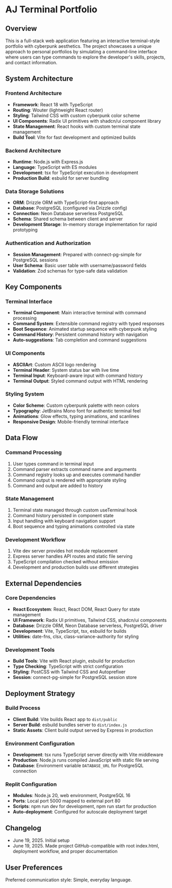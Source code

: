 # AJ Terminal Portfolio

## Overview
This is a full-stack web application featuring an interactive terminal-style portfolio with cyberpunk aesthetics. The project showcases a unique approach to personal portfolios by simulating a command-line interface where users can type commands to explore the developer's skills, projects, and contact information.

## System Architecture

### Frontend Architecture
- **Framework**: React 18 with TypeScript
- **Routing**: Wouter (lightweight React router)
- **Styling**: Tailwind CSS with custom cyberpunk color scheme
- **UI Components**: Radix UI primitives with shadcn/ui component library
- **State Management**: React hooks with custom terminal state management
- **Build Tool**: Vite for fast development and optimized builds

### Backend Architecture
- **Runtime**: Node.js with Express.js
- **Language**: TypeScript with ES modules
- **Development**: tsx for TypeScript execution in development
- **Production Build**: esbuild for server bundling

### Data Storage Solutions
- **ORM**: Drizzle ORM with TypeScript-first approach
- **Database**: PostgreSQL (configured via Drizzle config)
- **Connection**: Neon Database serverless PostgreSQL
- **Schema**: Shared schema between client and server
- **Development Storage**: In-memory storage implementation for rapid prototyping

### Authentication and Authorization
- **Session Management**: Prepared with connect-pg-simple for PostgreSQL sessions
- **User Schema**: Basic user table with username/password fields
- **Validation**: Zod schemas for type-safe data validation

## Key Components

### Terminal Interface
- **Terminal Component**: Main interactive terminal with command processing
- **Command System**: Extensible command registry with typed responses
- **Boot Sequence**: Animated startup sequence with cyberpunk styling
- **Command History**: Persistent command history with navigation
- **Auto-suggestions**: Tab completion and command suggestions

### UI Components
- **ASCIIArt**: Custom ASCII logo rendering
- **Terminal Header**: System status bar with live time
- **Terminal Input**: Keyboard-aware input with command history
- **Terminal Output**: Styled command output with HTML rendering

### Styling System
- **Color Scheme**: Custom cyberpunk palette with neon colors
- **Typography**: JetBrains Mono font for authentic terminal feel
- **Animations**: Glow effects, typing animations, and scanlines
- **Responsive Design**: Mobile-friendly terminal interface

## Data Flow

### Command Processing
1. User types command in terminal input
2. Command parser extracts command name and arguments
3. Command registry looks up and executes command handler
4. Command output is rendered with appropriate styling
5. Command and output are added to history

### State Management
1. Terminal state managed through custom useTerminal hook
2. Command history persisted in component state
3. Input handling with keyboard navigation support
4. Boot sequence and typing animations controlled via state

### Development Workflow
1. Vite dev server provides hot module replacement
2. Express server handles API routes and static file serving
3. TypeScript compilation checked without emission
4. Development and production builds use different strategies

## External Dependencies

### Core Dependencies
- **React Ecosystem**: React, React DOM, React Query for state management
- **UI Framework**: Radix UI primitives, Tailwind CSS, shadcn/ui components
- **Database**: Drizzle ORM, Neon Database serverless, PostgreSQL driver
- **Development**: Vite, TypeScript, tsx, esbuild for builds
- **Utilities**: date-fns, clsx, class-variance-authority for styling

### Development Tools
- **Build Tools**: Vite with React plugin, esbuild for production
- **Type Checking**: TypeScript with strict configuration
- **Styling**: PostCSS with Tailwind CSS and Autoprefixer
- **Session**: connect-pg-simple for PostgreSQL session store

## Deployment Strategy

### Build Process
- **Client Build**: Vite builds React app to `dist/public`
- **Server Build**: esbuild bundles server to `dist/index.js`
- **Static Assets**: Client build output served by Express in production

### Environment Configuration
- **Development**: tsx runs TypeScript server directly with Vite middleware
- **Production**: Node.js runs compiled JavaScript with static file serving
- **Database**: Environment variable `DATABASE_URL` for PostgreSQL connection

### Replit Configuration
- **Modules**: Node.js 20, web environment, PostgreSQL 16
- **Ports**: Local port 5000 mapped to external port 80
- **Scripts**: npm run dev for development, npm run start for production
- **Auto-deployment**: Configured for autoscale deployment target

## Changelog
- June 19, 2025. Initial setup
- June 19, 2025. Made project GitHub-compatible with root index.html, deployment workflow, and proper documentation

## User Preferences
Preferred communication style: Simple, everyday language.